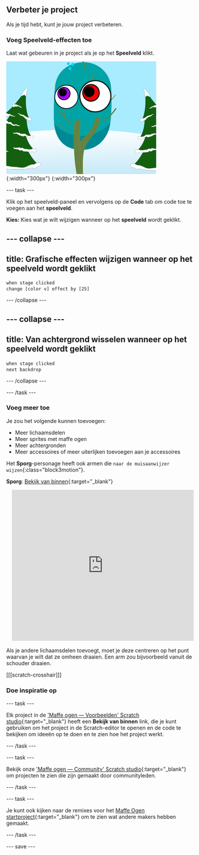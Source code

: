 ## Verbeter je project

Als je tijd hebt, kunt je jouw project verbeteren.

### Voeg Speelveld-effecten toe

Laat wat gebeuren in je project als je op het **Speelveld** klikt.

![Het speelveld met grafische effecten.](images/stage-effects.png){:width="300px"}
{:width="300px"}

--- task ---

Klik op het speelveld-paneel en vervolgens op de **Code** tab om code toe te voegen aan het **speelveld**.

**Kies:** Kies wat je wilt wijzigen wanneer op het **speelveld** wordt geklikt.

--- collapse ---
---
title: Grafische effecten wijzigen wanneer op het speelveld wordt geklikt
---

```blocks3
when stage clicked
change [color v] effect by [25]
```

--- /collapse ---

--- collapse ---
---
title: Van achtergrond wisselen wanneer op het speelveld wordt geklikt
---

```blocks3
when stage clicked
next backdrop
```

--- /collapse ---

--- /task ---

### Voeg meer toe

Je zou het volgende kunnen toevoegen:
- Meer lichaamsdelen
- Meer sprites met maffe ogen
- Meer achtergronden
- Meer accessoires of meer uiterlijken toevoegen aan je accessoires

Het **Sporg**-personage heeft ook armen die `naar de muisaanwijzer wijzen`{:class="block3motion"}.

**Sporg**: [Bekijk van binnen](https://scratch.mit.edu/projects/495865892/editor){:target="_blank"}
<div class="scratch-preview" style="margin-left: 15px;">
  <iframe allowtransparency="true" width="485" height="402" src="https://scratch.mit.edu/projects/embed/495865892/?autostart=false" frameborder="0"></iframe>
</div>

Als je andere lichaamsdelen toevoegt, moet je deze centreren op het punt waarvan je wilt dat ze omheen draaien. Een arm zou bijvoorbeeld vanuit de schouder draaien.

[[[scratch-crosshair]]]

### Doe inspiratie op

--- task ---

Elk project in de ['Maffe ogen — Voorbeelden' Scratch studio](https://scratch.mit.edu/studios/29029028){:target="_blank"} heeft een **Bekijk van binnen** link, die je kunt gebruiken om het project in de Scratch-editor te openen en de code te bekijken om ideeën op te doen en te zien hoe het project werkt.

--- /task ---

--- task ---

Bekijk onze ['Maffe ogen — Community' Scratch studio](https://scratch.mit.edu/studios/29120534){:target="_blank"} om projecten te zien die zijn gemaakt door communityleden.

--- /task ---

--- task ---

Je kunt ook kijken naar de remixes voor het [Maffe Ogen startproject](https://scratch.mit.edu/projects/582221984/remixes){:target="_blank"} om te zien wat andere makers hebben gemaakt.

--- /task ---

--- save ---
